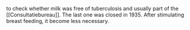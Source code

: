 to check whether milk was free of tuberculosis and usually part of the [[Consultatiebureau]]. The last one was closed in 1935. After stimulating breast feeding, it become less necessary.